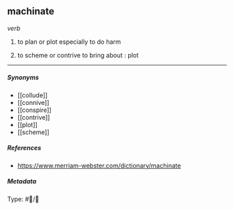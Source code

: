 ## machinate  # 

_verb_

1. to plan or plot especially to do harm

2. to scheme or contrive to bring about : plot

___

##### Synonyms

-   [[collude]]
-   [[connive]]
-   [[conspire]]
-   [[contrive]]
-   [[plot]]
-   [[scheme]]

##### References

- https://www.merriam-webster.com/dictionary/machinate

##### Metadata

Type: #💬/💬 